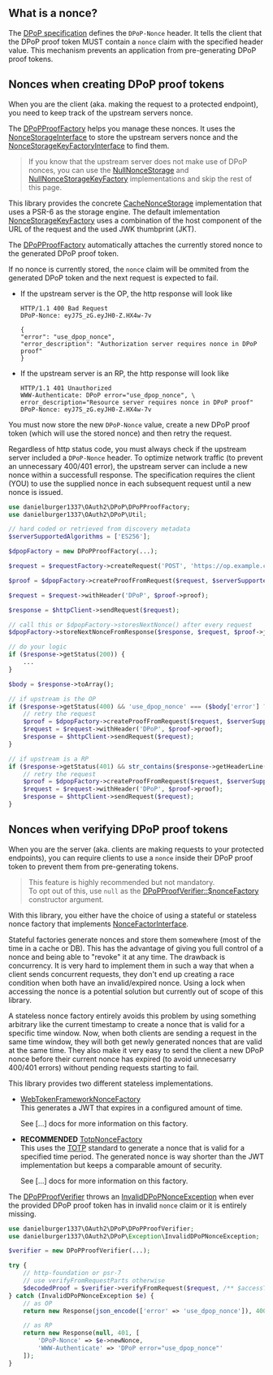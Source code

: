 ## What is a nonce?

The [DPoP specification](https://datatracker.ietf.org/doc/html/rfc9449) defines the `DPoP-Nonce` header. It tells the client that the DPoP proof token MUST contain a `nonce` claim with the specified header value. This mechanism prevents an application from pre-generating DPoP proof tokens.

## Nonces when creating DPoP proof tokens

When you are the client (aka. making the request to a protected endpoint), you need to keep track of the upstream servers nonce.

The [DPoPProofFactory](../src/DPoPProofFactory.php) helps you manage these nonces.
It uses the [NonceStorageInterface](../src/NonceStorage/NonceStorageInterface.php) to store the upstream servers nonce
and the [NonceStorageKeyFactoryInterface](../src/NonceStorage/NonceStorageKeyFactoryInterface.php) to find them.

> If you know that the upstream server does not make use of DPoP nonces, you can use the [NullNonceStorage](../src/NonceStorage/NullNonceStorage.php) and [NullNonceStorageKeyFactory](../src/NonceStorage/NullNonceStorageKeyFactory.php) implementations and skip the rest of this page.

This library provides the concrete [CacheNonceStorage](../src/NonceStorage/CacheNonceStorage.php) implementation that uses a PSR-6 as the storage engine.
The default imlementation [NonceStorageKeyFactory](../src/NonceStorage/NonceStorageKeyFactory.php) uses a combination of the host component of the URL of the request and the used JWK thumbprint (JKT).

The [DPoPProofFactory](../src/DPoPProofFactory.php) automatically attaches the currently stored nonce to the generated DPoP proof token.

If no nonce is currently stored, the `nonce` claim will be ommited from the generated DPoP token and the next request is expected to fail.

-   If the upstream server is the OP, the http response will look like

    ```http
    HTTP/1.1 400 Bad Request
    DPoP-Nonce: eyJ7S_zG.eyJH0-Z.HX4w-7v

    {
    "error": "use_dpop_nonce",
    "error_description": "Authorization server requires nonce in DPoP proof"
    }
    ```

-   If the upstream server is an RP, the http response will look like

    ```http
    HTTP/1.1 401 Unauthorized
    WWW-Authenticate: DPoP error="use_dpop_nonce", \
    error_description="Resource server requires nonce in DPoP proof"
    DPoP-Nonce: eyJ7S_zG.eyJH0-Z.HX4w-7v
    ```

You must now store the new `DPoP-Nonce` value, create a new DPoP proof token (which will use the stored nonce) and then retry the request.

Regardless of http status code, you must always check if the upstream server included a `DPoP-Nonce` header.
To optimize network traffic (to prevent an unnecessary 400/401 error), the upstream server can include a new nonce within a successfull response.
The specification requires the client (YOU) to use the supplied nonce in each subsequent request until a new nonce is issued.

```php
use danielburger1337\OAuth2\DPoP\DPoPProofFactory;
use danielburger1337\OAuth2\DPoP\Util;

// hard coded or retrieved from discovery metadata
$serverSupportedAlgorithms = ['ES256'];

$dpopFactory = new DPoPProofFactory(...);

$request = $requestFactory->createRequest('POST', 'https://op.example.com/oauth2/token');

$proof = $dpopFactory->createProofFromRequest($request, $serverSupportedAlgorithms);

$request = $request->withHeader('DPoP', $proof->proof);

$response = $httpClient->sendRequest($request);

// call this or $dpopFactory->storesNextNonce() after every request
$dpopFactory->storeNextNonceFromResponse($response, $request, $proof->jwk);

// do your logic
if ($response->getStatus(200)) {
    ...
}

$body = $response->toArray();

// if upstream is the OP
if ($response->getStatus(400) && 'use_dpop_nonce' === ($body['error'] ?? null)) {
    // retry the request
    $proof = $dpopFactory->createProofFromRequest($request, $serverSupportedAlgorithms);
    $request = $request->withHeader('DPoP', $proof->proof);
    $response = $httpClient->sendRequest($request);
}

// if upstream is a RP
if ($response->getStatus(401) && str_contains($response->getHeaderLine('www-authentication'), 'error="use_dpop_nonce"')) {
    // retry the request
    $proof = $dpopFactory->createProofFromRequest($request, $serverSupportedAlgorithms);
    $request = $request->withHeader('DPoP', $proof->proof);
    $response = $httpClient->sendRequest($request);
}
```

## Nonces when verifying DPoP proof tokens

When you are the server (aka. clients are making requests to your protected endpoints), you can require clients to use a `nonce` inside their DPoP proof token to prevent them from pre-generating tokens.

> This feature is highly recommended but not mandatory.<br>
> To opt out of this, use `null` as the [DPoPProofVerifier::$nonceFactory](../src/DPoPProofVerifier.php) constructor argument.

With this library, you either have the choice of using a stateful or stateless nonce factory that implements [NonceFactorInterface](../src/NonceFactory/NonceFactoryInterface.php).

Stateful factories generate nonces and store them somewhere (most of the time in a cache or DB). This has the advantage of giving you full control of a nonce and being able to "revoke" it at any time. The drawback is concurrency. It is very hard to implement them in such a way that when a client sends concurrent requests, they don't end up creating a race condition when both have an invalid/expired nonce. Using a lock when accessing the nonce is a potential solution but currently out of scope of this library.

A stateless nonce factory entirely avoids this problem by using something arbitrary like the current timestamp to create a nonce that is valid for a specific time window. Now, when both clients are sending a request in the same time window, they will both get newly generated nonces that are valid at the same time. They also make it very easy to send the client a new DPoP nonce before their current nonce has expired (to avoid unnecesarry 400/401 errors) without pending requests starting to fail.

This library provides two different stateless implementations.

-   [WebTokenFrameworkNonceFactory](../src/NonceFactory/WebTokenFrameworkNonceFactory.php) <br>
    This generates a JWT that expires in a configured amount of time.

    See [...] docs for more information on this factory.

-   **RECOMMENDED** [TotpNonceFactory](../src/NonceFactory/TotpNonceFactory.php) <br>
    This uses the [TOTP](https://datatracker.ietf.org/doc/html/rfc6238) standard to generate a nonce that is valid for a specified time period. The generated nonce is way shorter than the JWT implementation but keeps a comparable amount of security.

    See [...] docs for more information on this factory.

The [DPoPProofVerifier](../src/DPoPProofVerifier.php) throws an [InvalidDPoPNonceException](../src/Exception/InvalidDPoPNonceException.php) when ever the provided DPoP proof token has in invalid `nonce` claim or it is entirely missing.

```php
use danielburger1337\OAuth2\DPoP\DPoPProofVerifier;
use danielburger1337\OAuth2\DPoP\Exception\InvalidDPoPNonceException;

$verifier = new DPoPProofVerifier(...);

try {
    // http-foundation or psr-7
    // use verifyFromRequestParts otherwise
    $decodedProof = $verifier->verifyFromRequest($request, /** $accessToken */);
} catch (InvalidDPoPNonceException $e) {
    // as OP
    return new Response(json_encode(['error' => 'use_dpop_nonce']), 400, ['DPoP-Nonce' => $e->newNonce]);

    // as RP
    return new Response(null, 401, [
        'DPoP-Nonce' => $e->newNonce,
        'WWW-Authenticate' => 'DPoP error="use_dpop_nonce"'
    ]);
}
```
